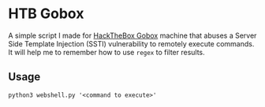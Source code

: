 # HTB Gobox
A simple script I made for [HackTheBox Gobox](https://www.hackthebox.com/machines/gobox) machine that abuses a Server Side Template Injection (SSTI) vulnerability to remotely execute commands. It will help me to remember how to use `regex` to filter results.

## Usage

```shell-session
python3 webshell.py '<command to execute>'
```
